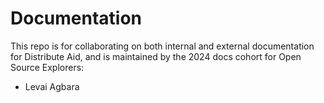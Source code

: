 # Documentation

This repo is for collaborating on both internal and external documentation for Distribute Aid, and is maintained by the 2024 docs cohort for Open Source Explorers:

- Levai Agbara
